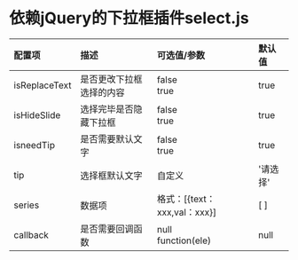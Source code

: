 # 依赖jQuery的下拉框插件select.js

| 配置项        | 描述                     | 可选值/参数                  | 默认值   |
|:--------------|:-------------------------|:-----------------------------|:---------|
| isReplaceText | 是否更改下拉框选择的内容 | false<br> true               | true     |
| isHideSlide   | 选择完毕是否隐藏下拉框   | false <br>true               | true     |
| isneedTip     | 是否需要默认文字         | false <br>true               | true     |
| tip           | 选择框默认文字           | 自定义                       | '请选择' |
| series        | 数据项                   | 格式：[{text：xxx,val：xxx}] | [ ]      |
| callback      | 是否需要回调函数         | null <br> function(ele)      | null     |
